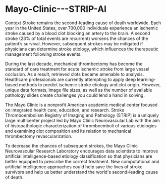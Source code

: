 # Mayo-Clinic---STRIP-AI


Context
Stroke remains the second-leading cause of death worldwide. Each year in the United States, over 700,000 individuals experience an ischemic stroke caused by a blood clot blocking an artery to the brain. A second stroke (23% of total events are recurrent) worsens the chances of the patient’s survival. However, subsequent strokes may be mitigated if physicians can determine stroke etiology, which influences the therapeutic management following stroke events.

During the last decade, mechanical thrombectomy has become the standard of care treatment for acute ischemic stroke from large vessel occlusion. As a result, retrieved clots became amenable to analysis. Healthcare professionals are currently attempting to apply deep learning-based methods to predict ischemic stroke etiology and clot origin. However, unique data formats, image file sizes, as well as the number of available pathology slides create challenges you could lend a hand in solving.

The Mayo Clinic is a nonprofit American academic medical center focused on integrated health care, education, and research. Stroke Thromboembolism Registry of Imaging and Pathology (STRIP) is a uniquely large multicenter project led by Mayo Clinic Neurovascular Lab with the aim of histopathologic characterization of thromboemboli of various etiologies and examining clot composition and its relation to mechanical thrombectomy revascularization.

To decrease the chances of subsequent strokes, the Mayo Clinic Neurovascular Research Laboratory encourages data scientists to improve artificial intelligence-based etiology classification so that physicians are better equipped to prescribe the correct treatment. New computational and artificial intelligence approaches could help save the lives of stroke survivors and help us better understand the world's second-leading cause of death.
